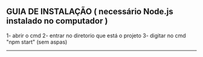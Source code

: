 GUIA DE INSTALAÇÃO ( necessário Node.js instalado no computador )
------------------

1- abrir o cmd 
2- entrar no diretorio que está o projeto 
3- digitar no cmd "npm start" (sem aspas) 

------------------
